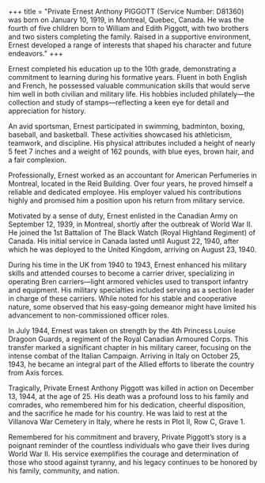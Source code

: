 +++
title = "Private Ernest Anthony PIGGOTT (Service Number: D81360) was born on January 10, 1919, in Montreal, Quebec, Canada. He was the fourth of five children born to William and Edith Piggott, with two brothers and two sisters completing the family. Raised in a supportive environment, Ernest developed a range of interests that shaped his character and future endeavors."
+++


Ernest completed his education up to the 10th grade, demonstrating a commitment to learning during his formative years. Fluent in both English and French, he possessed valuable communication skills that would serve him well in both civilian and military life. His hobbies included philately—the collection and study of stamps—reflecting a keen eye for detail and appreciation for history.

An avid sportsman, Ernest participated in swimming, badminton, boxing, baseball, and basketball. These activities showcased his athleticism, teamwork, and discipline. His physical attributes included a height of nearly 5 feet 7 inches and a weight of 162 pounds, with blue eyes, brown hair, and a fair complexion.

Professionally, Ernest worked as an accountant for American Perfumeries in Montreal, located in the Reid Building. Over four years, he proved himself a reliable and dedicated employee. His employer valued his contributions highly and promised him a position upon his return from military service.

Motivated by a sense of duty, Ernest enlisted in the Canadian Army on September 12, 1939, in Montreal, shortly after the outbreak of World War II. He joined the 1st Battalion of The Black Watch (Royal Highland Regiment) of Canada. His initial service in Canada lasted until August 22, 1940, after which he was deployed to the United Kingdom, arriving on August 23, 1940.

During his time in the UK from 1940 to 1943, Ernest enhanced his military skills and attended courses to become a carrier driver, specializing in operating Bren carriers—light armored vehicles used to transport infantry and equipment. His military specialties included serving as a section leader in charge of these carriers. While noted for his stable and cooperative nature, some observed that his easy-going demeanor might have limited his advancement to non-commissioned officer roles.

In July 1944, Ernest was taken on strength by the 4th Princess Louise Dragoon Guards, a regiment of the Royal Canadian Armoured Corps. This transfer marked a significant chapter in his military career, focusing on the intense combat of the Italian Campaign. Arriving in Italy on October 25, 1943, he became an integral part of the Allied efforts to liberate the country from Axis forces.

Tragically, Private Ernest Anthony Piggott was killed in action on December 13, 1944, at the age of 25. His death was a profound loss to his family and comrades, who remembered him for his dedication, cheerful disposition, and the sacrifice he made for his country. He was laid to rest at the Villanova War Cemetery in Italy, where he rests in Plot II, Row C, Grave 1.

Remembered for his commitment and bravery, Private Piggott’s story is a poignant reminder of the countless individuals who gave their lives during World War II. His service exemplifies the courage and determination of those who stood against tyranny, and his legacy continues to be honored by his family, community, and nation.
